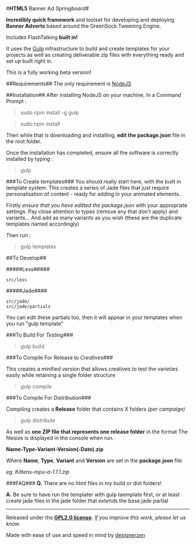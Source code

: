 #**HTML5** Banner Ad _Springboard_#

**Incredibly quick framework** and toolset for developing and deploying **Banner Adverts** based around the GreenSock Tweening Engine.

Includes FlashTalking **built in!**

It uses the [Gulp](www.github.com) infrastructure to build and create templates for your projects as well as creating deliverable zip files with everything ready and set up built right in.

This is a fully working beta version! 

##Requirements##
The only requirement is [NodeJS](http://nodejs.org/)


##Installation##
After installing NodeJS on your machine,
In a Command Prompt :

> sudo npm install -g gulp

> sudo npm install

Then while that is downloading and installing, **edit the package.json** file in the root folder.

Once the installation has completed, ensure all the software is correctly installed by
 typing :
 
> gulp


###To Create templates###
You should really start here, with the built in template system. This creates a series of Jade files that just require personalisation of content - ready for adding in your animated elements.

Firstly _ensure that you have editted the package.json_ with your appropriate settings.
Pay close attention to types (remove any that don't apply) and variants...
And add as many variants as you wish (these are the duplicate templates named accordingly)

Then run :

> gulp templates


##To Develop##


#####Less#####
```
src/less
```

#####Jade####
```
src/jade/
src/jade/partials
```
You can edit these partials too, then it will appear in your templates when you run "gulp template"



###To Build For _Testing_###

> gulp build



###To Compile For Release to _Creatives_###

This creates a minified version that allows creatives to test the varieties easily while retaining a single folder structure

> gulp compile


###To Compile For _Distribution_###

Compiling creates a **Release** folder that contains X folders _(per campaign)_
  
> gulp distribute
    
As well as **one ZIP file that represents one release folder** in the format
The filesize is displayed in the console when run.

**Name-Type-Variant-Version(-Date).zip**

Where **Name**, **Type**, **Variant** and **Version** are set in the **package.json** file

_eg. Kittens-mpu-a-1.1.1.zip_


###FAQ###
**Q.** There are no html files in my build or dist folders!

**A.** Be sure to have run the templater with gulp taemplate first, or at least create jade files in the jade folder that extends the base.jade partial

---
Released under the [**GPL2.0 license**](http://www.gnu.org/licenses/gpl-2.0.txt). 
_If you improve this work, please let us know._

Made with ease of use and speed in mind by [designerzen](https://github.com/designerzen/animated-html5-banner-advert-boilerplate)